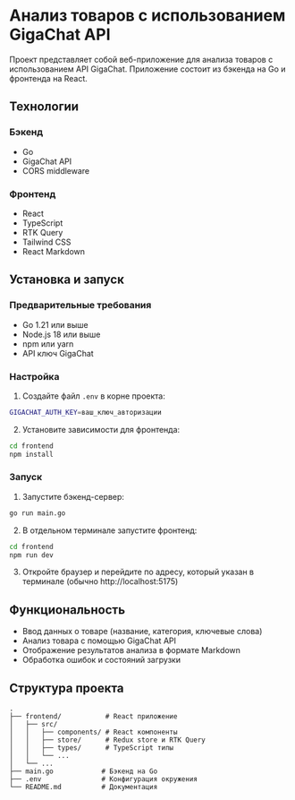# Анализ товаров с использованием GigaChat API

Проект представляет собой веб-приложение для анализа товаров с использованием API GigaChat. Приложение состоит из бэкенда на Go и фронтенда на React.

## Технологии

### Бэкенд
- Go
- GigaChat API
- CORS middleware

### Фронтенд
- React
- TypeScript
- RTK Query
- Tailwind CSS
- React Markdown

## Установка и запуск

### Предварительные требования
- Go 1.21 или выше
- Node.js 18 или выше
- npm или yarn
- API ключ GigaChat

### Настройка

1. Создайте файл `.env` в корне проекта:
```bash
GIGACHAT_AUTH_KEY=ваш_ключ_авторизации
```

2. Установите зависимости для фронтенда:
```bash
cd frontend
npm install
```

### Запуск

1. Запустите бэкенд-сервер:
```bash
go run main.go
```

2. В отдельном терминале запустите фронтенд:
```bash
cd frontend
npm run dev
```

3. Откройте браузер и перейдите по адресу, который указан в терминале (обычно http://localhost:5175)

## Функциональность

- Ввод данных о товаре (название, категория, ключевые слова)
- Анализ товара с помощью GigaChat API
- Отображение результатов анализа в формате Markdown
- Обработка ошибок и состояний загрузки

## Структура проекта

```
.
├── frontend/           # React приложение
│   ├── src/
│   │   ├── components/ # React компоненты
│   │   ├── store/      # Redux store и RTK Query
│   │   ├── types/      # TypeScript типы
│   │   └── ...
│   └── ...
├── main.go            # Бэкенд на Go
├── .env               # Конфигурация окружения
└── README.md          # Документация
```
